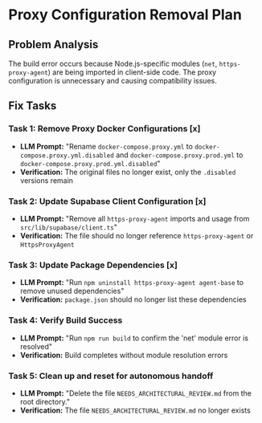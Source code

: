 # Proxy Configuration Removal Plan

## Problem Analysis
The build error occurs because Node.js-specific modules (`net`, `https-proxy-agent`) are being imported in client-side code. The proxy configuration is unnecessary and causing compatibility issues.

## Fix Tasks

### Task 1: Remove Proxy Docker Configurations [x]
- **LLM Prompt:** "Rename `docker-compose.proxy.yml` to `docker-compose.proxy.yml.disabled` and `docker-compose.proxy.prod.yml` to `docker-compose.proxy.prod.yml.disabled`"
- **Verification:** The original files no longer exist, only the `.disabled` versions remain

### Task 2: Update Supabase Client Configuration [x]
- **LLM Prompt:** "Remove all `https-proxy-agent` imports and usage from `src/lib/supabase/client.ts`"
- **Verification:** The file should no longer reference `https-proxy-agent` or `HttpsProxyAgent`

### Task 3: Update Package Dependencies [x]
- **LLM Prompt:** "Run `npm uninstall https-proxy-agent agent-base` to remove unused dependencies"
- **Verification:** `package.json` should no longer list these dependencies

### Task 4: Verify Build Success
- **LLM Prompt:** "Run `npm run build` to confirm the 'net' module error is resolved"
- **Verification:** Build completes without module resolution errors

### Task 5: Clean up and reset for autonomous handoff
- **LLM Prompt:** "Delete the file `NEEDS_ARCHITECTURAL_REVIEW.md` from the root directory."
- **Verification:** The file `NEEDS_ARCHITECTURAL_REVIEW.md` no longer exists